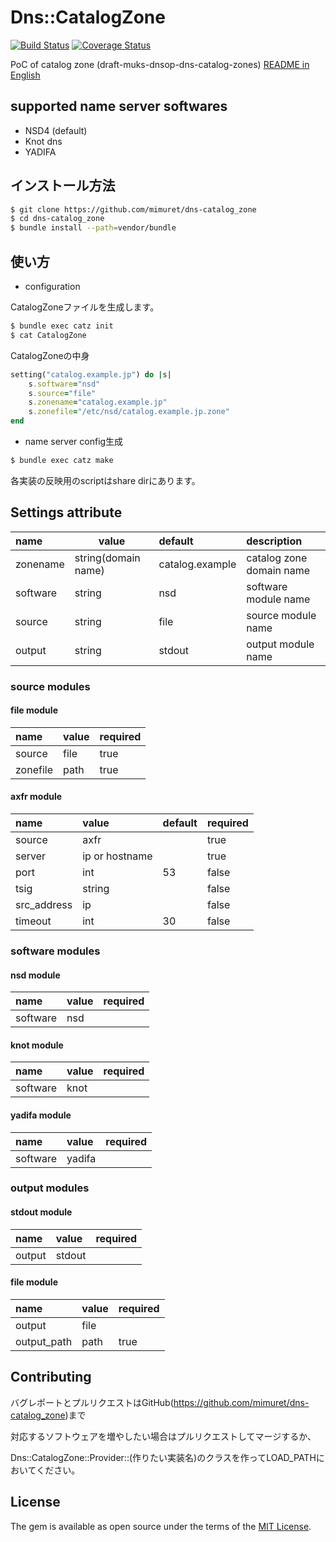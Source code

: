 # Dns::CatalogZone
[![Build Status](https://travis-ci.org/mimuret/dns-catalog_zone.svg?branch=master)](https://travis-ci.org/mimuret/dns-catalog_zone)
[![Coverage Status](https://coveralls.io/repos/github/mimuret/dns-catalog_zone/badge.svg?branch=master)](https://coveralls.io/github/mimuret/dns-catalog_zone?branch=master)

PoC of catalog zone (draft-muks-dnsop-dns-catalog-zones)
[README in English](https://github.com/mimuret/dns-catalog_zone/blob/master/README.md)  

## supported name server softwares
* NSD4 (default)
* Knot dns
* YADIFA

## インストール方法

```bash
$ git clone https://github.com/mimuret/dns-catalog_zone
$ cd dns-catalog_zone
$ bundle install --path=vendor/bundle
```

## 使い方

+ configuration

CatalogZoneファイルを生成します。

```bash
$ bundle exec catz init
$ cat CatalogZone
```

CatalogZoneの中身
```ruby
setting("catalog.example.jp") do |s|
	s.software="nsd"
	s.source="file"
	s.zonename="catalog.example.jp"
	s.zonefile="/etc/nsd/catalog.example.jp.zone"
end
````

+ name server config生成

```bash
$ bundle exec catz make
```

各実装の反映用のscriptはshare dirにあります。

## Settings attribute
| name | value | default | description |
|:-----------|------------|:------------|:------------|
|zonename|string(domain name)|catalog.example| catalog zone domain name |
|software|string|nsd|software module name|
|source|string|file|source module name|
|output|string|stdout|output module name|

### source modules
#### file module
| name | value | required |
|:-----------|:------------|:------------|
|source|file|true|
|zonefile|path|true|

#### axfr module
| name | value | default |required |
|:-----------|:------------|:------------|:------------|
|source|axfr||true|
|server|ip or hostname||true|
|port|int|53|false|
|tsig|string||false|
|src_address|ip||false|
|timeout|int|30|false|

### software modules
#### nsd module
| name | value | required |
|:-----------|:------------|:------------|
|software|nsd||

#### knot module
| name | value | required |
|:-----------|:------------|:------------|
|software|knot||

#### yadifa module
| name | value | required |
|:-----------|:------------|:------------|
|software|yadifa||

### output modules
#### stdout module
| name | value | required |
|:-----------|:------------|:------------|
|output|stdout||

#### file module
| name | value | required |
|:-----------|:------------|:------------|
|output|file||
|output_path|path|true|

## Contributing

バグレポートとプルリクエストはGitHub(https://github.com/mimuret/dns-catalog_zone)まで

対応するソフトウェアを増やしたい場合はプルリクエストしてマージするか、

Dns::CatalogZone::Provider::(作りたい実装名)のクラスを作ってLOAD_PATHにおいてください。


## License

The gem is available as open source under the terms of the [MIT License](http://opensource.org/licenses/MIT).

